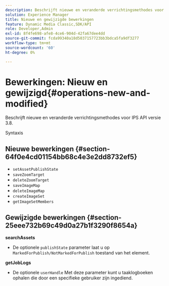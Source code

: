 ```yaml
---
description: Beschrijft nieuwe en veranderde verrichtingsmethodes voor IPS API versie 3.8.
solution: Experience Manager
title: Nieuwe en gewijzigde bewerkingen
feature: Dynamic Media Classic,SDK/API
role: Developer,Admin
exl-id: 8f4fe698-afe8-4ce6-904d-42fa67dee4dd
source-git-commit: fcda99340a18d5037157723bb3bdca5fa9df3277
workflow-type: tm+mt
source-wordcount: '60'
ht-degree: 0%

---
```


# Bewerkingen: Nieuw en gewijzigd{#operations-new-and-modified}

Beschrijft nieuwe en veranderde verrichtingsmethodes voor IPS API versie 3.8.

Syntaxis

## Nieuwe bewerkingen {#section-64f0e4cd01154bb68c4e3e2dd8732ef5}

* `setAssetPublishState`
* `saveZoomTarget`
* `deleteZoomTarget`
* `saveImageMap`
* `deleteImageMap`
* `createImageSet`
* `getImageSetMembers`

## Gewijzigde bewerkingen {#section-25eee732b69c49d0a27b1f3290f8654a}

**searchAssets**

* De optionele `publishState` parameter laat u op `MarkedForPublish/NotMarkedForPublish` toestand van het element.

**getJobLogs**

* De optionele `userHandle` Met deze parameter kunt u taaklogboeken ophalen die door een specifieke gebruiker zijn ingediend.

